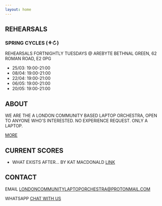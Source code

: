 ```yaml
---
layout: home
--- 
```


<main>
    <section id="REHEARSALS" class="section">
      <h2>REHEARSALS</h2>
      <article>
        <h3>
        	SPRING CYCLES (⚘↻)
        </h3>
        <p>REHEARSALS FORTNIGHTLY TUESDAYS 
@ AREBYTE BETHNAL GREEN, 62 ROMAN ROAD, E2 0PG</p>
		<p>
			<ul>
			<li>25/03: 19:00-21:00</li>
			<li>08/04: 19:00-21:00</li>
			<li>22/04: 19:00-21:00</li>
			<li>06/05: 19:00-21:00</li>
			<li>20/05: 19:00-21:00</li>
</ul>
</p>
      </article>
    </section>

   <section id="ABOUT" class="section">
      <h2>ABOUT</h2>
      <article>
      	<p>WE ARE THE A LONDON COMMUNITY BASED LAPTOP ORCHESTRA, OPEN TO ANYONE WHO'S INTERESTED. NO EXPERIENCE REQUEST. ONLY A LAPTOP.</p>
      	<p><a href="/about/">MORE</a></p>
      </article>
    </section>

   <section id="scores" class="section">
      <h2>CURRENT SCORES</h2>
      <ul>
      <li>WHAT EXISTS AFTER... BY KAT MACDONALD <a href="https://otherkat.com/whatexistsafter/">LINK</a></li>
  </ul>
    </section>

   <section id="contact" class="section">
      <h2>CONTACT</h2>
      <p>EMAIL <a href="londoncommunitylaptoporchestra@protonmail.com">LONDONCOMMUNITYLAPTOPORCHESTRA@PROTONMAIL.COM</a></p>
      <p>WHATSAPP <a href="https://chat.whatsapp.com/EXVoMvmAwFSIWxQ8vN5OXa">CHAT WITH US</a></p>
    </section>
  </main>
